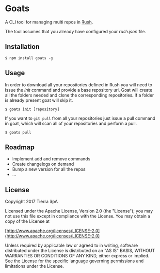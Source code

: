 # Goats

A CLI tool for managing multi repos in [Rush](http://aka.ms/rush).

The tool assumes that you already have configured your *rush.json* file.

## Installation

`
$ npm install goats -g
`

## Usage

In order to download all your repositories defined in Rush you will need to issue the *init* command and provide a base repository uri. Goat will create all the folders needed and clone the corresponding repositories. If a folder is already present goat will skip it.

`
$ goats init [repository]
`

If you want to `git pull` from all your repositories just issue a pull command in goat, which will scan all  of your repositories and perform a pull.

`
$ goats pull
`

## Roadmap

* Implement add and remove commands
* Create changelogs on demand
* Bump a new version for all the repos
* ...

## License

Copyright 2017 Tierra SpA

Licensed under the Apache License, Version 2.0 (the "License");
you may not use this file except in compliance with the License.
You may obtain a copy of the License at

[http://www.apache.org/licenses/LICENSE-2.0](http://www.apache.org/licenses/LICENSE-2.0)

Unless required by applicable law or agreed to in writing, software
distributed under the License is distributed on an "AS IS" BASIS,
WITHOUT WARRANTIES OR CONDITIONS OF ANY KIND, either express or implied.
See the License for the specific language governing permissions and
limitations under the License.
